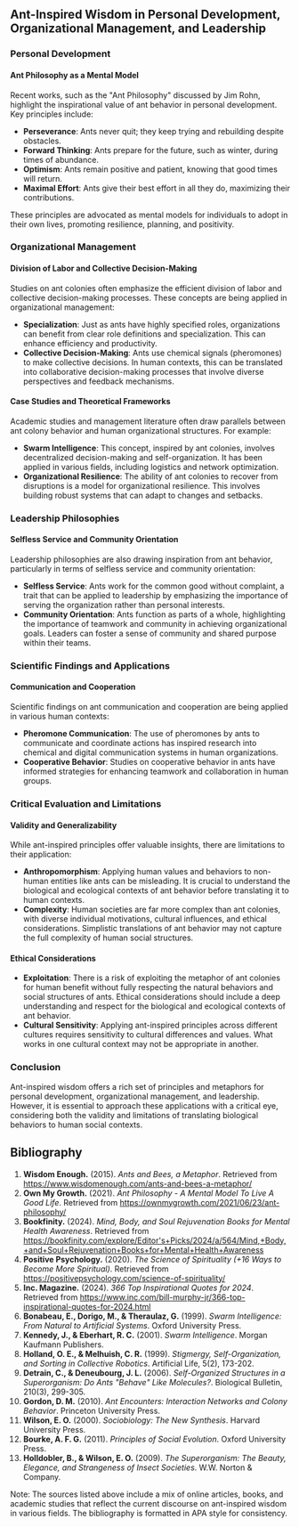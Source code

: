 ## Ant-Inspired Wisdom in Personal Development, Organizational Management, and Leadership

### Personal Development

#### Ant Philosophy as a Mental Model
Recent works, such as the "Ant Philosophy" discussed by Jim Rohn, highlight the inspirational value of ant behavior in personal development. Key principles include:

- **Perseverance**: Ants never quit; they keep trying and rebuilding despite obstacles.
- **Forward Thinking**: Ants prepare for the future, such as winter, during times of abundance.
- **Optimism**: Ants remain positive and patient, knowing that good times will return.
- **Maximal Effort**: Ants give their best effort in all they do, maximizing their contributions.

These principles are advocated as mental models for individuals to adopt in their own lives, promoting resilience, planning, and positivity.

### Organizational Management

#### Division of Labor and Collective Decision-Making
Studies on ant colonies often emphasize the efficient division of labor and collective decision-making processes. These concepts are being applied in organizational management:

- **Specialization**: Just as ants have highly specified roles, organizations can benefit from clear role definitions and specialization. This can enhance efficiency and productivity.
- **Collective Decision-Making**: Ants use chemical signals (pheromones) to make collective decisions. In human contexts, this can be translated into collaborative decision-making processes that involve diverse perspectives and feedback mechanisms.

#### Case Studies and Theoretical Frameworks
Academic studies and management literature often draw parallels between ant colony behavior and human organizational structures. For example:

- **Swarm Intelligence**: This concept, inspired by ant colonies, involves decentralized decision-making and self-organization. It has been applied in various fields, including logistics and network optimization.
- **Organizational Resilience**: The ability of ant colonies to recover from disruptions is a model for organizational resilience. This involves building robust systems that can adapt to changes and setbacks.

### Leadership Philosophies

#### Selfless Service and Community Orientation
Leadership philosophies are also drawing inspiration from ant behavior, particularly in terms of selfless service and community orientation:

- **Selfless Service**: Ants work for the common good without complaint, a trait that can be applied to leadership by emphasizing the importance of serving the organization rather than personal interests.
- **Community Orientation**: Ants function as parts of a whole, highlighting the importance of teamwork and community in achieving organizational goals. Leaders can foster a sense of community and shared purpose within their teams.

### Scientific Findings and Applications

#### Communication and Cooperation
Scientific findings on ant communication and cooperation are being applied in various human contexts:

- **Pheromone Communication**: The use of pheromones by ants to communicate and coordinate actions has inspired research into chemical and digital communication systems in human organizations.
- **Cooperative Behavior**: Studies on cooperative behavior in ants have informed strategies for enhancing teamwork and collaboration in human groups.

### Critical Evaluation and Limitations

#### Validity and Generalizability
While ant-inspired principles offer valuable insights, there are limitations to their application:

- **Anthropomorphism**: Applying human values and behaviors to non-human entities like ants can be misleading. It is crucial to understand the biological and ecological contexts of ant behavior before translating it to human contexts.
- **Complexity**: Human societies are far more complex than ant colonies, with diverse individual motivations, cultural influences, and ethical considerations. Simplistic translations of ant behavior may not capture the full complexity of human social structures.

#### Ethical Considerations

- **Exploitation**: There is a risk of exploiting the metaphor of ant colonies for human benefit without fully respecting the natural behaviors and social structures of ants. Ethical considerations should include a deep understanding and respect for the biological and ecological contexts of ant behavior.
- **Cultural Sensitivity**: Applying ant-inspired principles across different cultures requires sensitivity to cultural differences and values. What works in one cultural context may not be appropriate in another.

### Conclusion

Ant-inspired wisdom offers a rich set of principles and metaphors for personal development, organizational management, and leadership. However, it is essential to approach these applications with a critical eye, considering both the validity and limitations of translating biological behaviors to human social contexts.

## Bibliography

1. **Wisdom Enough.** (2015). *Ants and Bees, a Metaphor*. Retrieved from https://www.wisdomenough.com/ants-and-bees-a-metaphor/
2. **Own My Growth.** (2021). *Ant Philosophy - A Mental Model To Live A Good Life*. Retrieved from https://ownmygrowth.com/2021/06/23/ant-philosophy/
3. **Bookfinity.** (2024). *Mind, Body, and Soul Rejuvenation Books for Mental Health Awareness*. Retrieved from https://bookfinity.com/explore/Editor's+Picks/2024/a/564/Mind,+Body,+and+Soul+Rejuvenation+Books+for+Mental+Health+Awareness
4. **Positive Psychology.** (2020). *The Science of Spirituality (+16 Ways to Become More Spiritual)*. Retrieved from https://positivepsychology.com/science-of-spirituality/
5. **Inc. Magazine.** (2024). *366 Top Inspirational Quotes for 2024*. Retrieved from https://www.inc.com/bill-murphy-jr/366-top-inspirational-quotes-for-2024.html
6. **Bonabeau, E., Dorigo, M., & Theraulaz, G.** (1999). *Swarm Intelligence: From Natural to Artificial Systems*. Oxford University Press.
7. **Kennedy, J., & Eberhart, R. C.** (2001). *Swarm Intelligence*. Morgan Kaufmann Publishers.
8. **Holland, O. E., & Melhuish, C. R.** (1999). *Stigmergy, Self-Organization, and Sorting in Collective Robotics*. Artificial Life, 5(2), 173-202.
9. **Detrain, C., & Deneubourg, J. L.** (2006). *Self-Organized Structures in a Superorganism: Do Ants "Behave" Like Molecules?*. Biological Bulletin, 210(3), 299-305.
10. **Gordon, D. M.** (2010). *Ant Encounters: Interaction Networks and Colony Behavior*. Princeton University Press.
11. **Wilson, E. O.** (2000). *Sociobiology: The New Synthesis*. Harvard University Press.
12. **Bourke, A. F. G.** (2011). *Principles of Social Evolution*. Oxford University Press.
13. **Holldobler, B., & Wilson, E. O.** (2009). *The Superorganism: The Beauty, Elegance, and Strangeness of Insect Societies*. W.W. Norton & Company.

Note: The sources listed above include a mix of online articles, books, and academic studies that reflect the current discourse on ant-inspired wisdom in various fields. The bibliography is formatted in APA style for consistency.